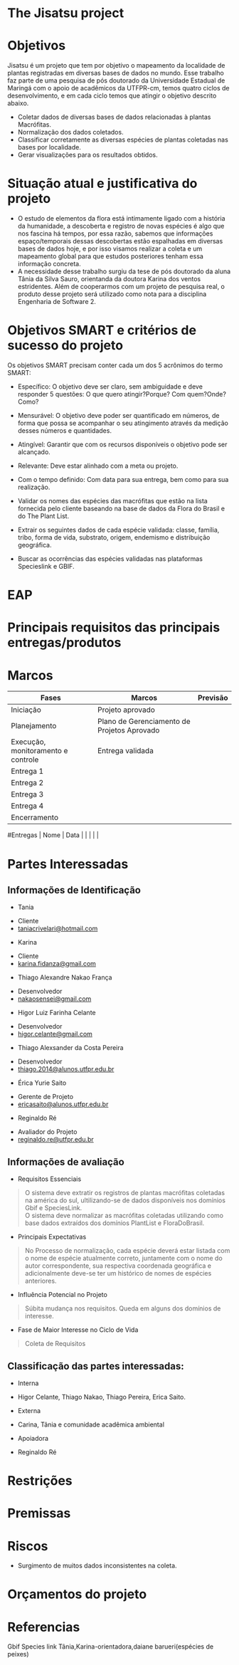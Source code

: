 # The Jisatsu project

# Objetivos
Jisatsu é um projeto que tem por objetivo o mapeamento da localidade de plantas registradas em diversas bases de dados no mundo. Esse trabalho faz parte de uma pesquisa de pós doutorado da Universidade Estadual de Maringá com o apoio de acadêmicos da UTFPR-cm, temos quatro ciclos de desenvolvimento, e em cada ciclo temos que atingir o objetivo descrito abaixo.  
- Coletar dados de diversas bases de dados relacionadas à plantas Macrófitas.
- Normalização dos dados coletados.
- Classificar corretamente as diversas espécies de plantas coletadas nas bases por localidade.
- Gerar visualizações para os resultados obtidos.

# Situação atual e justificativa do projeto
- O estudo de elementos da flora está intimamente ligado com a história da humanidade, a descoberta e registro de novas espécies é algo que nos fascina há tempos, por essa razão, sabemos que informações espaço/temporais dessas descobertas estão espalhadas em diversas bases de dados hoje, e por isso visamos realizar a coleta e um mapeamento global para que estudos posteriores tenham essa informação concreta.
- A necessidade desse trabalho surgiu da tese de pós doutorado da aluna Tânia da Silva Sauro, orientanda da doutora Karina dos ventos estridentes. Além de cooperarmos com um projeto de pesquisa real, o produto desse projeto será utilizado como nota para a disciplina Engenharia de Software 2. 

# Objetivos SMART e critérios de sucesso do projeto
Os objetivos SMART precisam conter cada um dos 5 acrônimos do termo SMART:
- Específico: O objetivo deve ser claro, sem ambiguidade e deve responder 5 questões: O que quero atingir?Porque? Com quem?Onde? Como?
- Mensurável: O objetivo deve poder ser quantificado em números, de forma que possa se acompanhar o seu atingimento através da medição desses números e quantidades.
- Atingível: Garantir que com os recursos disponíveis o objetivo pode ser alcançado.
- Relevante: Deve estar alinhado com a meta ou projeto.
- Com o tempo definido: Com data para sua entrega, bem como para sua realização.

- Validar os nomes das espécies das macrófitas que estão na lista fornecida pelo cliente baseando na base de dados da Flora do Brasil e do The Plant List. 
- Extrair os seguintes dados de cada espécie validada: classe, família, tribo, forma de vida, substrato, origem, endemismo e distribuição geográfica.
- Buscar as ocorrências das espécies validadas nas plataformas Specieslink e GBIF.

# EAP

# Principais requisitos das principais entregas/produtos

# Marcos
|    Fases      |  Marcos  | Previsão |
|---------------|----------|----------|
| Iniciação     | Projeto aprovado                            |          |
| Planejamento  | Plano de Gerenciamento de Projetos Aprovado |          |
| Execução, monitoramento e controle      | Entrega validada         |          |
| Entrega 1     |          |          |
| Entrega 2     |          |          |
| Entrega 3     |          |          |
| Entrega 4     |          |          |
| Encerramento  |          |          |


#Entregas
| Nome | Data | 
|
|
|
|

# Partes Interessadas
## Informações de Identificação
* Tania
- Cliente
- taniacrivelari@hotmail.com

* Karina
- Cliente
- karina.fidanza@gmail.com

* Thiago Alexandre Nakao França
- Desenvolvedor
- nakaosensei@gmail.com

* Higor Luiz Farinha Celante
- Desenvolvedor
- higor.celante@gmail.com

* Thiago Alexsander da Costa Pereira
- Desenvolvedor
- thiago.2014@alunos.utfpr.edu.br

* Érica Yurie Saito
- Gerente de Projeto
- ericasaito@alunos.utfpr.edu.br

* Reginaldo Ré
- Avaliador do Projeto
- reginaldo.re@utfpr.edu.br
		 
## Informações de avaliação
* Requisitos Essenciais
> O sistema deve extratir os registros de plantas macrófitas coletadas na américa do sul, ultilizando-se de dados disponíveis nos domínios Gbif e SpeciesLink. 		
O sistema deve normalizar as macrófitas coletadas utilizando como base dados extraídos dos domínios PlantList e FloraDoBrasil.
* Principais Expectativas
> No Processo de normalização, cada espécie deverá estar listada com o nome de espécie atualmente correto, juntamente com o nome do autor correspondente, sua respectiva coordenada geográfica e adicionalmente deve-se ter um histórico de nomes de espécies anteriores. 
* Influência Potencial no Projeto
> Súbita mudança nos requisitos.
> Queda em alguns dos domínios de interesse.
* Fase de Maior Interesse no Ciclo de Vida
>Coleta de Requisitos 
## Classificação das partes interessadas:
* Interna
- Higor Celante, Thiago Nakao, Thiago Pereira, Erica Saito.
* Externa
- Carina, Tânia e comunidade acadêmica ambiental	
* Apoiadora
- Reginaldo Ré

# Restrições

# Premissas

# Riscos
- Surgimento de muitos dados inconsistentes na coleta.
 

# Orçamentos do projeto

# Referencias
Gbif
Species link
Tânia,Karina-orientadora,daiane barueri(espécies de peixes)

